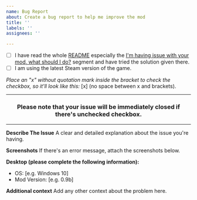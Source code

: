 ```yaml
---
name: Bug Report
about: Create a bug report to help me improve the mod
title: ''
labels: ''
assignees: ''

---
```


- [ ] I have read the whole [README](https://github.com/ibldzn/yakuza-0-legend-style-fix#readme) especially the [I'm having issue with your mod, what should I do?](https://github.com/ibldzn/yakuza-0-legend-style-fix#im-having-issue-with-your-mod-what-should-i-do) segment and have tried the solution given there.
- [ ] I am using the latest Steam version of the game.

_Place an "x" without quotation mark inside the bracket to check the checkbox, so it'll look like this:_ [x] (no space between x and brackets).

---

<h3>
  <p align="center">
    <b>
        Please note that your issue will be immediately closed if there's unchecked checkbox.
    </b>
  </p>
</h3>

---

**Describe The Issue** 
A clear and detailed explanation about the issue you're having.

**Screenshots**
If there's an error message, attach the screenshots below.

**Desktop (please complete the following information):**

- OS: [e.g. Windows 10]
- Mod Version: [e.g. 0.9b]

**Additional context**
Add any other context about the problem here.
